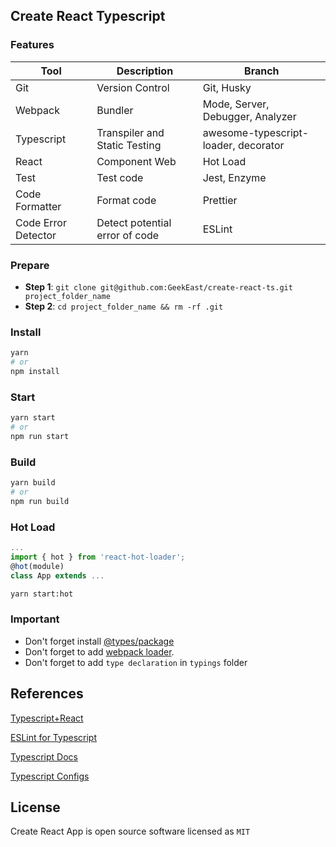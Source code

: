## Create React Typescript
### Features

| Tool                | Description                    | Branch                               |
|---------------------|--------------------------------|--------------------------------------|
| Git                 | Version Control                | Git, Husky                           |
| Webpack             | Bundler                        | Mode, Server, Debugger, Analyzer     |
| Typescript          | Transpiler and Static Testing  | awesome-typescript-loader, decorator |
| React               | Component Web                  | Hot Load                             |
| Test                | Test code                      | Jest, Enzyme                         |
| Code Formatter      | Format code                    | Prettier                             |
| Code Error Detector | Detect potential error of code | ESLint                               |



### Prepare
- **Step 1**: `git clone git@github.com:GeekEast/create-react-ts.git project_folder_name` 
- **Step 2**: `cd project_folder_name && rm -rf .git`

### Install 
```sh
yarn
# or
npm install
```

### Start
```sh
yarn start
# or
npm run start
```

### Build
```sh
yarn build
# or
npm run build
```

### Hot Load
```javascript
...
import { hot } from 'react-hot-loader';
@hot(module)
class App extends ...
```
```sh
yarn start:hot
```

### Important
- Don't forget install [@types/package](https://microsoft.github.io/TypeSearch/)
- Don't forget to add [webpack loader](https://webpack.js.org/loaders/).
- Don't forget to add `type declaration` in `typings` folder

## References
[Typescript+React](https://www.jianshu.com/p/5b9d330c3740)

[ESLint for Typescript](https://zhuanlan.zhihu.com/p/62401626)

[Typescript Docs](https://typescript.bootcss.com/generics.html)

[Typescript Configs](https://github.com/hstarorg/HstarDoc/blob/master/%E5%89%8D%E7%AB%AF%E7%9B%B8%E5%85%B3/TypeScript%E9%85%8D%E7%BD%AE%E6%96%87%E4%BB%B6tsconfig%E7%AE%80%E6%9E%90.md)


## License

Create React App is open source software licensed as `MIT`
